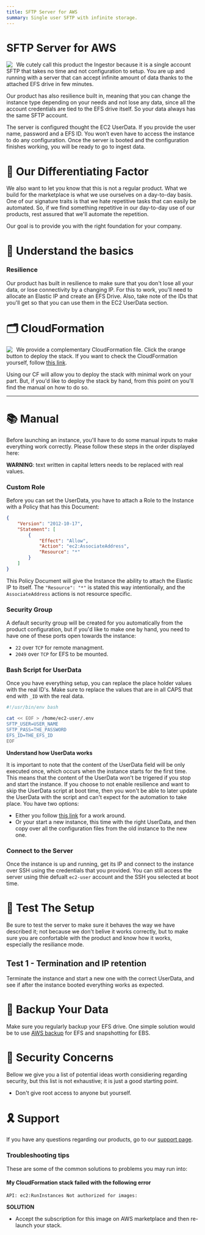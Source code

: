 ```yaml
---
title: SFTP Server for AWS
summary: Single user SFTP with infinite storage.
---
```


# SFTP Server for AWS

<img align="left" style="float: left; margin: 0 10px 0 0;" src="https://github.com/0x4447-office/0x4447_webpage_documentation/blob/master/docs/img/assets/sftp.png?raw=true">

We cutely call this product the Ingestor because it is a single account SFTP that takes no time and not configuration to setup. You are up and running with a server that can accept infinite amount of data thanks to the attached EFS drive in few minutes.

Our product has also resilience built in, meaning that you can change the instance type depending on your needs and not lose any data, since all the account credentials are tied to the EFS drive itself. So your data always has the same SFTP account. 

The server is configured thought the EC2 UserData. If you provide the user name, password and a EFS ID. You won’t even have to access the instance to do any configuration. Once the server is booted and the configuration finishes working, you will be ready to go to ingest data. 

# 📍 Our Differentiating Factor

We also want to let you know that this is not a regular product. What we build for the marketplace is what we use ourselves on a day-to-day basis. One of our signature traits is that we hate repetitive tasks that can easily be automated. So, if we find something repetitive in our day-to-day use of our products, rest assured that we'll automate the repetition.

Our goal is to provide you with the right foundation for your company.

# 📜 Understand the basics

### Resilience

Our product has built in resilience to make sure that you don't lose all your data, or lose connectivity by a changing IP. For this to work, you'll need to allocate an Elastic IP and create an EFS Drive. Also, take note of the IDs that you'll get so that you can use them in the EC2 UserData section.

# 🗂 CloudFormation

<a target="_blank" href="https://console.aws.amazon.com/cloudformation/home#/stacks/new?stackName=zer0x4447-Samba&templateURL=https://s3.amazonaws.com/0x4447-drive-cloudformation/sftp-server.json">
<img align="left" style="float: left; margin: 0 10px 0 0;" src="https://s3.amazonaws.com/cloudformation-examples/cloudformation-launch-stack.png"></a>

We provide a complementary CloudFormation file. Click the orange button to deploy the stack. If you want to check the CloudFormation yourself, follow [this link](https://github.com/0x4447-Paid-Products/0x4447_product_paid_sftp).

Using our CF will allow you to deploy the stack with minimal work on your part. But, if you'd like to deploy the stack by hand, from this point on you'll find the manual on how to do so.

---

# 📚  Manual

Before launching an instance, you'll have to do some manual inputs to make everything work correctly. Please follow these steps in the order displayed here:

**WARNING**: text written in capital letters needs to be replaced with real values.

### Custom Role

Before you can set the UserData, you have to attach a Role to the Instance with a Policy that has this Document:

```json
{
	"Version": "2012-10-17",
	"Statement": [
		{
			"Effect": "Allow",
			"Action": "ec2:AssociateAddress",
			"Resource": "*"
		}
	]
}
```

This Policy Document will give the Instance the ability to attach the Elastic IP to itself. The `"Resource": "*"` is stated this way intentionally, and the `AssociateAddress` actions is not resource specific.

### Security Group

A default security group will be created for you automatically from the product configuration, but if you'd like to make one by hand, you need to have one of these ports open towards the instance:

- `22` over `TCP` for remote managment.
- `2049` over `TCP` for EFS to be mounted.

### Bash Script for UserData

Once you have everything setup, you can replace the place holder values with the real ID's. Make sure to replace the values that are in all CAPS that end with `_ID` with the real data.

```bash
#!/usr/bin/env bash

cat << EOF > /home/ec2-user/.env
SFTP_USER=USER_NAME
SFTP_PASS=THE_PASSWORD
EFS_ID=THE_EFS_ID
EOF
```

**Understand how UserData works**

It is important to note that the content of the UserData field will be only executed once, which occurs when the instance starts for the first time. This means that the content of the UserData won't be trigered if you stop and start the instance. If you choose to not enable resilience and want to skip the UserData script at boot time, then you won't be able to later update the UserData with the script and can't expect for the automation to take place. You have two options: 

- Either you follow [this link](https://aws.amazon.com/premiumsupport/knowledge-center/execute-user-data-ec2/) for a work around.
- Or your start a new instance, this time with the right UserData, and then copy over all the configuration files from the old instance to the new one.

### Connect to the Server

Once the instance is up and running, get its IP and connect to the instance over SSH using the credentials that you provided. You can still access the server using thie defualt `ec2-user` account and the SSH you selected at boot time.

# 🚨 Test The Setup

Be sure to test the server to make sure it behaves the way we have described it; not because we don't belive it works correctly, but to make sure you are confortable with the product and know how it works, especially the resiliance mode.

## Test 1 - Termination and IP retention

Terminate the instance and start a new one with the correct UserData, and see if after the instance booted everything works as expected.

# 💾 Backup Your Data

Make sure you regularly backup your EFS drive. One simple solution would be to use [AWS backup](https://aws.amazon.com/backup/) for EFS and snapshotting for EBS.

# 🔔 Security Concerns

Bellow we give you a list of potential ideas worth considiering regarding security, but this list is not exhaustive; it is just a good starting point.

- Don't give root access to anyone but yourself.

# 🎗 Support 

If you have any questions regarding our products, go to our [support page](https://support.0x4447.com/).

### Troubleshooting tips

These are some of the common solutions to problems you may run into:

#### My CloudFormation stack failed with the following error

```
API: ec2:RunInstances Not authorized for images:
```

**SOLUTION**

- Accept the subscription for this image on AWS marketplace and then re-launch your stack.